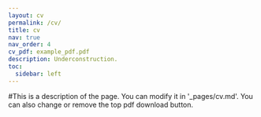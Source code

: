 ```yaml
---
layout: cv
permalink: /cv/
title: cv
nav: true
nav_order: 4
cv_pdf: example_pdf.pdf
description: Underconstruction.
toc:
  sidebar: left
---
```


#This is a description of the page. You can modify it in '\_pages/cv.md'. You can also change or remove the top pdf download button.
